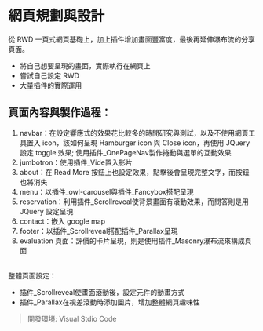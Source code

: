 # 網頁規劃與設計
從 RWD 一頁式網頁基礎上，加上插件增加畫面豐富度，最後再延伸瀑布流的分享頁面。
* 將自己想要呈現的畫面，實際執行在網頁上
* 嘗試自己設定 RWD
* 大量插件的實際運用
## 頁面內容與製作過程：
1. navbar：在設定響應式的效果花比較多的時間研究與測試，以及不使用網頁工具置入 icon，該如何呈現 Hamburger icon 與 Close icon，再使用 JQuery 設定 toggle 效果; 使用插件_OnePageNav製作捲動與選單的互動效果
2. jumbotron：使用插件_Vide置入影片
3. about：在 Read More 按鈕上也設定效果，點擊後會呈現完整文字，而按鈕也將消失
4. menu：以插件_owl-carousel與插件_Fancybox搭配呈現
5. reservation：利用插件_Scrollreveal使背景畫面有滾動效果，而問答則是用 JQuery 設定呈現
6. contact：嵌入 google map
7. footer：以插件_Scrollreveal搭配插件_Parallax呈現
8. evaluation 頁面：評價的卡片呈現，則是使用插件_Masonry瀑布流來構成頁面
<br>
整體頁面設定：

* 插件_Scrollreveal使畫面滾動後，設定元件的動畫方式
* 插件_Parallax在視差滾動時添加圖片，增加整體網頁趣味性

>開發環境: Visual Stdio Code
